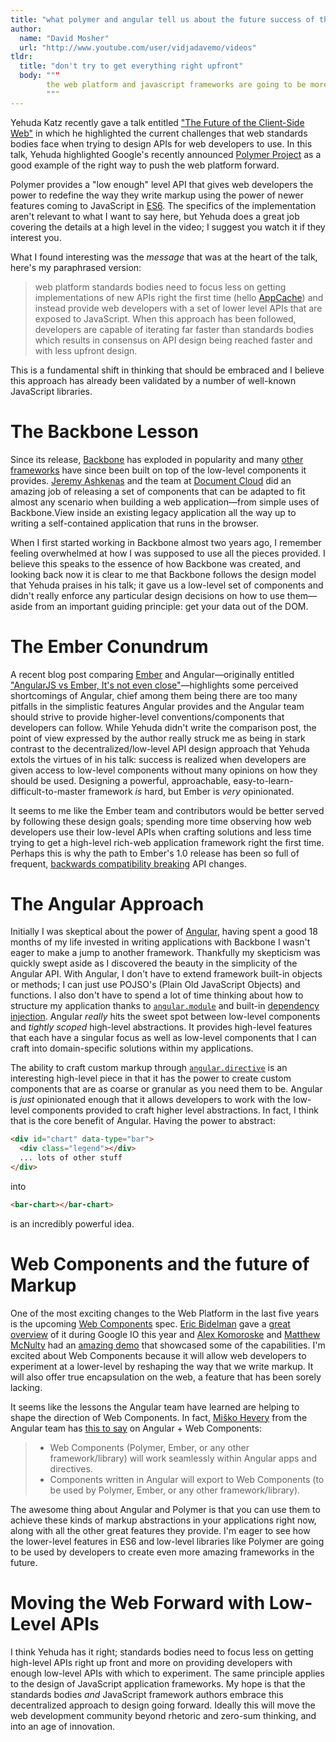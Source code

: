 ```yaml
---
title: "what polymer and angular tell us about the future success of the web platform and javascript frameworks"
author:
  name: "David Mosher"
  url: "http://www.youtube.com/user/vidjadavemo/videos"
tldr:
  title: "don't try to get everything right upfront"
  body: """
        the web platform and javascript frameworks are going to be more successful if their authors offer low-level APIs that developers can play with instead of trying to get high-level APIs designed correctly the first time.
        """
---
```


Yehuda Katz recently gave a talk entitled ["The Future of the Client-Side Web"](https://www.youtube.com/watch?v=EcyxXPILO8E) in which he highlighted the current challenges that web standards bodies face when trying to design APIs for web developers to use. In this talk, Yehuda highlighted Google's recently announced [Polymer Project](http://www.polymer-project.org/) as a good example of the right way to push the web platform forward.

Polymer provides a "low enough" level API that gives web developers the power to redefine the way they write markup using the power of newer features coming to JavaScript in [ES6](http://tc39wiki.calculist.org/es6/). The specifics of the implementation aren't relevant to what I want to say here, but Yehuda does a great job covering the details at a high level in the video; I suggest you watch it if they interest you.

What I found interesting was the _message_ that was at the heart of the talk, here's my paraphrased version:

> web platform standards bodies need to focus less on getting implementations of new APIs right the first time (hello [AppCache](https://www.w3.org/Bugs/Public/show_bug.cgi?id=14702)) and instead provide web developers with a set of lower level APIs that are exposed to JavaScript. When this approach has been followed, developers are capable of iterating far faster than standards bodies which results in consensus on API design being reached faster and with less upfront design.

This is a fundamental shift in thinking that should be embraced and I believe this approach has already been validated by a number of well-known JavaScript libraries.

# The Backbone Lesson

Since its release, [Backbone](http://documentcloud.github.io/backbone/) has exploded in popularity and many [other](https://github.com/chaplinjs/chaplin) [frameworks](https://github.com/marionettejs/backbone.marionette) have since been built on top of the low-level components it provides. [Jeremy Ashkenas](http://www.twitter.com/jashkenas) and the team at [Document Cloud](http://www.documentcloud.org) did an amazing job of releasing a set of components that can be adapted to fit almost any scenario when building a web application&mdash;from simple uses of Backbone.View inside an existing legacy application all the way up to writing a self-contained application that runs in the browser.

When I first started working in Backbone almost two years ago, I remember feeling overwhelmed at how I was supposed to use all the pieces provided. I believe this speaks to the essence of how Backbone was created, and looking back now it is clear to me that Backbone follows the design model that Yehuda praises in his talk; it gave us a low-level set of components and didn't really enforce any particular design decisions on how to use them&mdash;aside from an important guiding principle: get your data out of the DOM.

# The Ember Conundrum

A recent blog post comparing [Ember](http://emberjs.com/) and Angular&mdash;originally entitled ["AngularJS vs Ember, It's not even close"](http://eviltrout.com/2013/06/15/ember-vs-angular-its-not-even-close.html)&mdash;highlights some perceived shortcomings of Angular, chief among them being there are too many pitfalls in the simplistic features Angular provides and the Angular team should strive to provide higher-level conventions/components that developers can follow. While Yehuda didn't write the comparison post, the point of view expressed by the author really struck me as being in stark contrast to the decentralized/low-level API design approach that Yehuda extols the virtues of in his talk: success is realized when developers are given access to low-level components without many opinions on how they should be used. Designing a powerful, approachable, easy-to-learn-difficult-to-master framework _is_ hard, but Ember is _very_ opinionated.

It seems to me like the Ember team and contributors would be better served by following these design goals; spending more time observing how web developers use their low-level APIs when crafting solutions and less time trying to get a high-level rich-web application framework right the first time. Perhaps this is why the path to Ember's 1.0 release has been so full of frequent, [backwards compatibility breaking](http://meta.stackoverflow.com/a/163861) API changes.

# The Angular Approach

Initially I was skeptical about the power of [Angular](http://www.angularjs.org), having spent a good 18 months of my life invested in writing applications with Backbone I wasn't eager to make a jump to another framework. Thankfully my skepticism was quickly swept aside as I discovered the beauty in the simplicity of the Angular API. With Angular, I don't have to extend framework built-in objects or methods; I can just use POJSO's (Plain Old JavaScript Objects) and functions. I also don't have to spend a lot of time thinking about how to structure my application thanks to [`angular.module`](http://docs.angularjs.org/guide/module) and built-in [dependency injection](http://docs.angularjs.org/guide/di). Angular _really_ hits the sweet spot between low-level components and _tightly scoped_ high-level abstractions. It provides high-level features that each have a singular focus as well as low-level components that I can craft into domain-specific solutions within my applications.

The ability to craft custom markup through [`angular.directive`](http://docs.angularjs.org/guide/directive) is an interesting high-level piece in that it has the power to create custom components that are as coarse or granular as you need them to be. Angular is _just_ opinionated enough that it allows developers to work with the low-level components provided to craft higher level abstractions. In fact, I think that is the core benefit of Angular. Having the power to abstract:

```html
<div id="chart" data-type="bar">
  <div class="legend"></div>
  ... lots of other stuff
</div>
```

into

```html
<bar-chart></bar-chart>
```

is an incredibly powerful idea.

# Web Components and the future of Markup

One of the most exciting changes to the Web Platform in the last five years is the upcoming [Web Components](http://www.w3.org/TR/2013/WD-components-intro-20130606/) spec. [Eric Bidelman](https://www.google.ca/url?sa=t&rct=j&q=&esrc=s&source=web&cd=1&cad=rja&ved=0CC0QFjAA&url=https%3A%2F%2Ftwitter.com%2Febidel&ei=_EDLUbuIK8iHywGUuYHoDg&usg=AFQjCNHgffvpgL9vHcpCK96uvkRqTmUkzg&bvm=bv.48340889,d.aWc) gave a [great overview](http://www.youtube.com/watch?v=fqULJBBEVQE) of it during Google IO this year and [Alex Komoroske](https://twitter.com/jkomoros) and [Matthew McNulty](https://twitter.com/mattsmcnulty) had an [amazing demo](http://www.youtube.com/watch?v=0g0oOOT86NY) that showcased some of the capabilities. I'm excited about Web Components because it will allow web developers to experiment at a lower-level by reshaping the way that we write markup. It will also offer true encapsulation on the web, a feature that has been sorely lacking.

It seems like the lessons the Angular team have learned are helping to shape the direction of Web Components. In fact, [Miško Hevery](https://twitter.com/mhevery) from the Angular team has [this to say](https://groups.google.com/forum/#!msg/polymer-dev/4RSYaKmbtEk/uYnY3900wpIJ) on Angular + Web Components:

> - Web Components (Polymer, Ember, or any other framework/library) will work seamlessly within Angular apps and directives.
> - Components written in Angular will export to Web Components (to be used by Polymer, Ember, or any other framework/library).

The awesome thing about Angular and Polymer is that you can use them to achieve these kinds of markup abstractions in your applications right now, along with all the other great features they provide. I'm eager to see how the lower-level features in ES6 and low-level libraries like Polymer are going to be used by developers to create even more amazing frameworks in the future.

# Moving the Web Forward with Low-Level APIs

I think Yehuda has it right; standards bodies need to focus less on getting high-level APIs right up front and more on providing developers with enough low-level APIs with which to experiment. The same principle applies to the design of JavaScript application frameworks. My hope is that the standards bodies _and_ JavaScript framework authors embrace this decentralized approach to design going forward. Ideally this will move the web development community beyond rhetoric and zero-sum thinking, and into an age of innovation.
